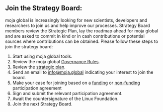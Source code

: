 ## Join the Strategy Board:

moja global is increasingly looking for new scientists, developers and researchers to join us and help improve our processes. Strategy Board members review the Strategic Plan, lay the roadmap ahead for moja global and are asked to commit in kind or in cash contributions or potential sources where contributions can be obtained. Please follow these steps to join the strategy board:

1.  Start using moja global tools.
2.  Review the moja global [Governance Rules](../Governance).
3.  Review the [strategic plan](https://github.com/moja-global/About-moja-global/blob/master/Governance/Strategic-Plan.md).
4.  Send an email to [info@moja.global](mailto:info@moja.global) indicating your interest to join the board.
5.  Make your case for joining based on a [funding](https://docs.google.com/document/d/1pdb2ENB_pLrnbsFryZ1ZeLjN9uMdYjIZRpSXdd87O2k/edit?usp=sharing) or [non-funding](https://docs.google.com/document/d/1nz0lClvgPd0m_T4tragSVP0KdGtZCSSS66JFZyHwzm0/edit?usp=sharing) participation agreement
6.  Sign and submit the relevant participation agreement.
7.  Await the countersignature of the Linux Foundation.
8.  Join the next Strategy Board.
